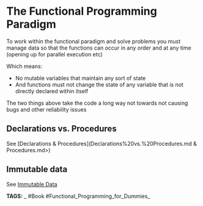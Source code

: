 # The Functional Programming Paradigm

To work within the functional paradigm and solve problems you must manage data so that the functions can occur in any order and at any time (opening up for parallel execution etc)

Which means:

* No mutable variables that maintain any sort of state
* And functions must not change the state of any variable that is not directly declared within itself

The two things above take the code a long way not towards not causing bugs and other reliability issues

## Declarations vs. Procedures

See [Declarations & Procedures](Declarations%20vs.%20Procedures.md & Procedures.md>)

## Immutable data
See [Immutable Data](<./Immutable Data.md>)



__TAGS:__
_ #Book #Functional_Programming_for_Dummies_
